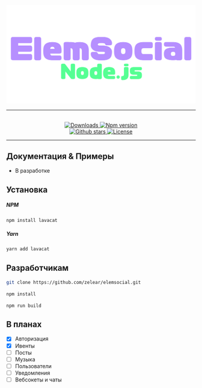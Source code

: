 <div align = "center">
    <img src = "./data/icon.png">
    <hr>
    <br>
    <a href="https://www.npmjs.com/package/elemsocial">
        <img src="https://img.shields.io/npm/dw/elemsocial?color=CC3534&logo=npm&style=for-the-badge" alt="Downloads">
    </a>
    <a href="https://www.npmjs.com/package/elemsocial">
        <img src="https://img.shields.io/npm/v/elemsocial?color=red&label=Version&logo=npm&style=for-the-badge" alt="Npm version">
    </a>
    <br>
    <a href="https://github.com/zelear/elemsocial">
        <img src="https://img.shields.io/github/stars/zelear/elemsocial?color=333&logo=github&style=for-the-badge" alt="Github stars">
    </a>
    <a href="https://github.com/zelear/elemsocial/blob/master/LICENSE">
        <img src="https://img.shields.io/github/license/zelear/elemsocial?color=6e5494&logo=github&style=for-the-badge" alt="License">
    </a>
    <hr>
</div>

## Документация & Примеры

- В разработке

## Установка

##### **NPM**

```bash
npm install lavacat
```

##### **Yarn**

```bash
yarn add lavacat
```

## Разработчикам

```bash
git clone https://github.com/zelear/elemsocial.git
```
```bash
npm install
```

```bash
npm run build
```

## В планах

- [x] Авторизация
- [x] Ивенты
- [ ] Посты
- [ ] Музыка
- [ ] Пользователи
- [ ] Уведомления
- [ ] Вебсокеты и чаты
